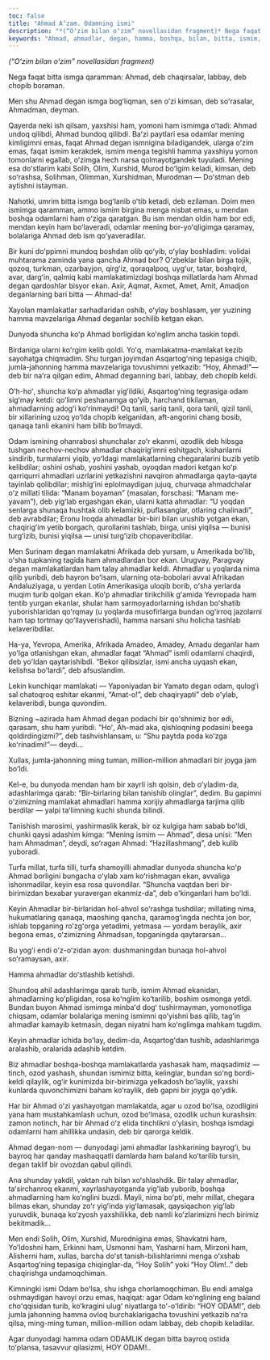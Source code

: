 ```yaml
---
toc: false
title: "Ahmad Aʼzam. Odamning ismi"
description: "*(“Oʻzim bilan oʻzim” novellasidan fragment)* Nega faqat bitta ismga qaramman: Ahmad, deb chaqirsalar, labbay,..."
keywords: "Ahmad, ahmadlar, degan, hamma, boshqa, bilan, bitta, ismim, tanli, faqat, chopib, mendan, million, ismga, labbay, ismimga, odamlar, mening, menga, odamlarni"
---
```


*(“Oʻzim bilan oʻzim” novellasidan fragment)*

Nega faqat bitta ismga qaramman: Ahmad, deb chaqirsalar, labbay, deb chopib boraman.

Men shu Ahmad degan ismga bogʻliqman, sen oʻzi kimsan, deb soʻrasalar, Ahmadman, deyman.

Qayerda neki ish qilsam, yaxshisi ham, yomoni ham ismimga oʻtadi: Ahmad undoq qilibdi, Ahmad bundoq qilibdi. Baʻzi paytlari esa odamlar mening kimligimni emas, faqat Ahmad degan ismnigina biladigandek, ularga oʻzim emas, faqat ismim kerakdek, ismim menga tegishli hamma yaxshiyu yomon tomonlarni egallab, oʻzimga hech narsa qolmayotgandek tuyuladi. Mening esa doʻstlarim kabi Solih, Olim, Xurshid, Murod boʻlgim keladi, kimsan, deb soʻrashsa, Solihman, Olimman, Xurshidman, Murodman — Doʻstman deb aytishni istayman.

Nahotki, umrim bitta ismga bogʻlanib oʻtib ketadi, deb ezilaman. Doim men ismimga qaramman, ammo ismim birgina menga nisbat emas, u mendan boshqa odamlarni ham oʻziga qaratgan. Bu ism mendan oldin ham bor edi, mendan keyin ham boʻlaveradi, odamlar mening bor-yoʻqligimga qaramay, bolalariga Ahmad deb ism qoʻyaveradilar.

Bir kuni doʻppimni mundoq boshdan olib qoʻyib, oʻylay boshladim: volidai muhtarama zaminda yana qancha Ahmad bor? Oʻzbeklar bilan birga tojik, qozoq, turkman, ozarbayjon, qirgʻiz, qoraqalpoq, uygʻur, tatar, boshqird, avar, dargʻin, qalmiq kabi mamlakatimizdagi boshqa millatlarda ham Ahmad degan qardoshlar bisyor ekan. Axir, Aqmat, Axmet, Amet, Amit, Amadjon deganlarning bari bitta — Ahmad-da!

Xayolan mamlakatlar sarhadlaridan oshib, oʻylay boshlasam, yer yuzining hamma mavzelariga Ahmad deganlar sochilib ketgan ekan.

Dunyoda shuncha koʻp Ahmad borligidan koʻnglim ancha taskin topdi.

Birdaniga ularni koʻrgim kelib qoldi. Yoʻq, mamlakatma-mamlakat kezib sayohatga chiqmadim. Shu turgan joyimdan Asqartogʻning tepasiga chiqib, jumla-jahonning hamma mavzelariga tovushimni yetkazib: “Hoy, Ahmad!”— deb bir naʻra qilgan edim, Ahmad deganning bari, labbay, deb chopib keldi.

Oʻh-hoʻ, shuncha koʻp ahmadlar yigʻildiki, Asqartogʻning tegrasiga odam sigʻmay ketdi: qoʻlimni peshanamga qoʻyib, harchand tikilaman, ahmadlarning adogʻi koʻrinmaydi! Oq tanli, sariq tanli, qora tanli, qizil tanli, bir xillarining uzoq yoʻlda chopib kelganidan, aft-angorini chang bosib, qanaqa tanli ekanini ham bilib boʻlmaydi.

Odam ismining ohanrabosi shunchalar zoʻr ekanmi, ozodlik deb hibsga tushgan nechov-nechov ahmadlar chaqirigʻimni eshitgach, kishanlarni sindirib, turmalarni yiqib, yoʻldagi mamlakatlarning chegaralarini buzib yetib kelibdilar; oshini oshab, yoshini yashab, oyoqdan madori ketgan koʻp qarriqurri ahmadlari uzrlarini yetkazishni navqiron ahmadlarga qayta-qayta tayinlab qolibdilar; mishigʻini eplolmaydigan jujuq, churvaqa ahmadchalar oʻz millati tilida: “Manam boyaman” (masalan, forschasi: “Manam me-yavam”), deb yigʻlab ergashgan ekan, ularni katta ahmadlar: “U yoqdan senlarga shunaqa hushtak olib kelamizki, puflasanglar, otlaring chalinadi”, deb avrabdilar; Eronu Iroqda ahmadlar bir-biri bilan urushib yotgan ekan, chaqirigʻim yetib borgach, qurollarini tashlab, birga, unisi yiqilsa — bunisi turgʻizib, bunisi yiqilsa — unisi turgʻizib chopaveribdilar.

Men Surinam degan mamlakatni Afrikada deb yursam, u Amerikada boʻlib, oʻsha tupkaning tagida ham ahmadlardan bor ekan. Urugvay, Paragvay degan mamlakatlardan ham talay ahmadlar keldi. Ahmadlar u yoqlarda nima qilib yuribdi, deb hayron boʻlsam, ularning ota-bobolari avval Afrikadan Andaluziyaga, u yerdan Lotin Amerikasiga uloqib borib, oʻsha yerlarda muqim turib qolgan ekan. Koʻp ahmadlar tirikchilik gʻamida Yevropada ham tentib yurgan ekanlar, shular ham sarmoyadorlarning ishdan boʻshatib yuborishlaridan qoʻrqmay (u yoqlarda musofirlarga bundan ogʻirroq jazolarni ham tap tortmay qoʻllayverishadi), hamma narsani shu holicha tashlab kelaveribdilar.

Ha-ya, Yevropa, Amerika, Afrikada Amadeo, Amadey, Amadu deganlar ham yoʻlga otlanishgan ekan, ahmadlar faqat “Ahmad” ismli odamlarni chaqirdi, deb yoʻldan qaytarishibdi. “Bekor qilibsizlar, ismi ancha uyqash ekan, kelishsa boʻlardi”, deb afsuslandim.

Lekin kunchiqar mamlakati — Yaponiyadan bir Yamato degan odam, qulogʻi sal chatoqroq eshitar ekanmi, “Amat-o!”, deb chaqiryapti” deb oʻylab, kelaveribdi, bunga quvondim.

Bizning ~azirada ham Ahmad degan podachi bir qoʻshnimiz bor edi, qarasam, shu ham yuribdi. “Hoʻ, Ah-mad aka, qishloqning podasini beega qoldirdingizmi?”, deb tashvishlansam, u: “Shu paytda poda koʻzga koʻrinadimi!”— deydi…

Xullas, jumla-jahonning ming tuman, million-million ahmadlari bir joyga jam boʻldi.

Kel-e, bu dunyoda mendan ham bir xayrli ish qolsin, deb oʻyladim-da, adashlarimga qarab: “Bir-birlaring bilan tanishib olinglar”, dedim. Bu gapimni oʻzimizning mamlakat ahmadlari hamma xorijiy ahmadlarga tarjima qilib berdilar — yalpi taʻlimning kuchi shunda bilindi.

Tanishish marosimi, yashirmaslik kerak, bir oz kulgiga ham sabab boʻldi, chunki qaysi adashim kimga: “Mening ismim — Ahmad”, desa unisi: “Men ham Ahmadman”, deydi, soʻragan Ahmad: “Hazillashmang”, deb kulib yuboradi.

Turfa millat, turfa tilli, turfa shamoyilli ahmadlar dunyoda shuncha koʻp Ahmad borligini bungacha oʻylab xam koʻrishmagan ekan, avvaliga ishonmadilar, keyin esa rosa quvondilar. “Shuncha vaqtdan beri bir-birimizdan bexabar yuravergan ekanmiz-da”, deb oʻkinganlari ham boʻldi.

Keyin Ahmadlar bir-birlaridan hol-ahvol soʻrashga tushdilar; millating nima, hukumatlaring qanaqa, maoshing qancha, qaramogʻingda nechta jon bor, ishlab topganing roʻzgʻorga yetadimi, yetmasa — yordam beraylik, axir begona emas, oʻzimizning Ahmadsan, topganingda qaytararsan…

Bu yogʻi endi oʻz-oʻzidan ayon: dushmaningdan bunaqa hol-ahvol soʻramaysan, axir.

Hamma ahmadlar doʻstlashib ketishdi.

Shundoq ahil adashlarimga qarab turib, ismim Ahmad ekanidan, ahmadlarning koʻpligidan, rosa koʻnglim koʻtarilib, boshim osmonga yetdi. Bundan buyon Ahmad ismimga minbaʻd dogʻ tushirmayman, yomonotliga chiqsam, odamlar bolalariga mening ismimni qoʻyishni bas qilib, tagʻin ahmadlar kamayib ketmasin, degan niyatni ham koʻnglimga mahkam tugdim.

Keyin ahmadlar ichida boʻlay, dedim-da, Asqartogʻdan tushib, adashlarimga aralashib, oralarida adashib ketdim.

Biz ahmadlar boshqa-boshqa mamlakatlarda yashasak ham, maqsadimiz — tinch, ozod yashash, shundan ismimiz bitta, kelinglar, bundan soʻng bordi-keldi qilaylik, ogʻir kunimizda bir-birimizga yelkadosh boʻlaylik, yaxshi kunlarda quvonchimizni baham koʻraylik, deb gapni bir joyga qoʻydik.

Har bir Ahmad oʻzi yashayotgan mamlakatda, agar u ozod boʻlsa, ozodligini yana ham mustahkamlash uchun, ozod boʻlmasa, ozodlik uchun kurashsin: zamon notinch, har bir Ahmad oʻz elida tinchlikni oʻylasin, boshqa ismdagi odamlarni ham ahillikka undasin, deb bir qarorga keldik.

Ahmad degan-nom — dunyodagi jami ahmadlar lashkarining bayrogʻi, bu bayroq har qanday mashaqqatli damlarda ham baland koʻtarilib tursin, degan taklif bir ovozdan qabul qilindi.

Ana shunday yakdil, yaktan ruh bilan xoʻshlashdik. Bir talay ahmadlar, taʻsirchanroq ekanmi, xayrlashayotganda yigʻlab yuborib, boshqa ahmadlarning ham koʻnglini buzdi. Mayli, nima boʻpti, mehr millat, chegara bilmas ekan, shunday zoʻr yigʻinda yigʻlamasak, qaysiqachon yigʻlab yuruvdik, bunaqa koʻzyosh yaxshilikka, deb namli koʻzlarimizni hech birimiz bekitmadik…

Men endi Solih, Olim, Xurshid, Murodnigina emas, Shavkatni ham, Yoʻldoshni ham, Erkinni ham, Usmonni ham, Yasharni ham, Mirzoni ham, Alisherni ham, xullas, barcha doʻst tanish-bilishlarimni menga oʻxshab Asqartogʻning tepasiga chiqinglar-da, “Hoy Solih” yoki “Hoy Olim!..” deb chaqirishga undamoqchiman.

Kimningki ismi Odam boʻlsa, shu ishga chorlamoqchiman. Bu endi amalga oshmaydigan havoyi orzu emas, haqiqat: agar Odam koʻnglining eng baland choʻqqisidan turib, koʻkragini ulugʻ niyatlarga toʻ-oʻldirib: “HOY ODAM!”, deb jumla jahonning hamma ovloq burchaklarigacha tovushini yetkazib naʻra qilsa, ming-ming tuman, million-million odam labbay, deb chopib keladilar.

Agar dunyodagi hamma odam ODAMLIK degan bitta bayroq ostida toʻplansa, tasavvur qilasizmi, HOY ODAM!..